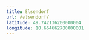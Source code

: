 ```yaml
---
title: Elsendorf
url: /elsendorf/
latitude: 49.742136200000004
longitude: 10.664662700000001
---
```

